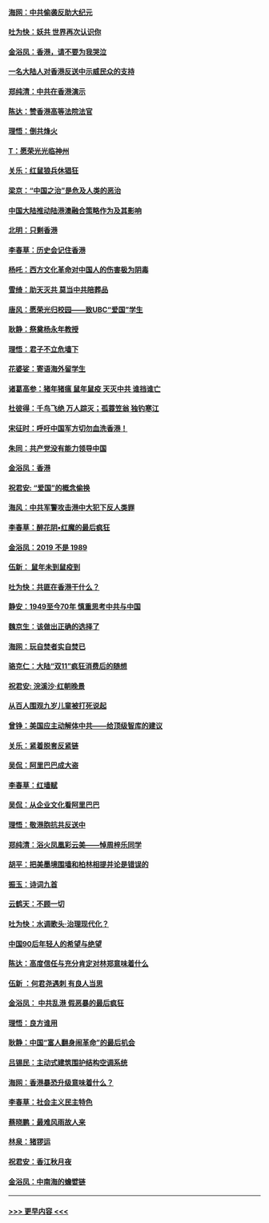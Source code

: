 #### [海网：中共偷袭反助大纪元](../pages/nsc993/n11673515.md?t=11231033) 
#### [吐为快：妖共 世界再次认识你](../pages/nsc993/n11673506.md?t=11231033) 
#### [金浴凤：香港，请不要为我哭泣](../pages/nsc993/n11673248.md?t=11231033) 
#### [一名大陆人对香港反送中示威民众的支持](../pages/nsc993/n11672615.md?t=11231033) 
#### [郑纯清：中共在香港演示](../pages/nsc993/n11670539.md?t=11231033) 
#### [陈达：赞香港高等法院法官](../pages/nsc993/n11669542.md?t=11231033) 
#### [理悟：倒共烽火](../pages/nsc993/n11668844.md?t=11231033) 
#### [T：愿荣光光临神州](../pages/nsc993/n11668421.md?t=11231033) 
#### [关乐：红鼠狼兵休猖狂](../pages/nsc993/n11668378.md?t=11231033) 
#### [梁京：“中国之治”是危及人类的恶治](../pages/nsc993/n11668328.md?t=11231033) 
#### [中国大陆推动陆港澳融合策略作为及其影响](../pages/nsc993/n11668157.md?t=11231033) 
#### [北明：只剩香港](../pages/nsc993/n11668002.md?t=11231033) 
#### [李春草：历史会记住香港](../pages/nsc993/n11667927.md?t=11231033) 
#### [杨吒：西方文化革命对中国人的伤害极为阴毒](../pages/nsc993/n11664521.md?t=11231033) 
#### [雪绮：助天灭共 莫当中共陪葬品](../pages/nsc993/n11662650.md?t=11231033) 
#### [唐风：愿荣光归校园——致UBC“爱国”学生](../pages/nsc993/n11662194.md?t=11231033) 
#### [耿静：祭奠杨永年教授](../pages/nsc993/n11662514.md?t=11231033) 
#### [理悟：君子不立危墙下](../pages/nsc993/n11662172.md?t=11231033) 
#### [花婆娑：寄语海外留学生](../pages/nsc993/n11662121.md?t=11231033) 
#### [诸葛高参：猪年猪瘟 鼠年鼠疫 天灭中共 谁挡谁亡](../pages/nsc993/n11661980.md?t=11231033) 
#### [杜彼得：千鸟飞绝 万人踪灭；孤蓑笠翁 独钓寒江](../pages/nsc993/n11661170.md?t=11231033) 
#### [宋征时：呼吁中国军方切勿血洗香港！](../pages/nsc993/n11415318.md?t=11231033) 
#### [朱同：共产党没有能力领导中国](../pages/nsc993/n11660421.md?t=11231033) 
#### [金浴凤：香港](../pages/nsc993/n11660419.md?t=11231033) 
#### [祝君安: “爱国”的概念偷换](../pages/nsc993/n11659706.md?t=11231033) 
#### [海风：中共军警攻击港中大犯下反人类罪](../pages/nsc993/n11659632.md?t=11231033) 
#### [李春草：醉花阴•红魔的最后疯狂](../pages/nsc993/n11659287.md?t=11231033) 
#### [金浴凤：2019 不是 1989](../pages/nsc993/n11657663.md?t=11231033) 
#### [伍新： 鼠年未到鼠疫到](../pages/nsc993/n11655098.md?t=11231033) 
#### [吐为快：共匪在香港干什么？](../pages/nsc993/n11654891.md?t=11231033) 
#### [静安：1949至今70年 慎重思考中共与中国](../pages/nsc993/n11651244.md?t=11231033) 
#### [魏京生：该做出正确的选择了](../pages/nsc993/n11653084.md?t=11231033) 
#### [海网：玩自焚者实自焚已](../pages/nsc993/n11652423.md?t=11231033) 
#### [骆克仁：大陆“双11”疯狂消费后的随想](../pages/nsc993/n11652305.md?t=11231033) 
#### [祝君安: 浣溪沙·红朝晚景](../pages/nsc993/n11652258.md?t=11231033) 
#### [从百人围观九岁儿童被打死说起](../pages/nsc993/n11651030.md?t=11231033) 
#### [曾铮：美国应主动解体中共——给顶级智库的建议](../pages/nsc993/n11649888.md?t=11231033) 
#### [关乐：紧着脱套反紧链](../pages/nsc993/n11649069.md?t=11231033) 
#### [吴侃：阿里巴巴成大盗](../pages/nsc993/n11645523.md?t=11231033) 
#### [李春草：红墙赋](../pages/nsc993/n11646389.md?t=11231033) 
#### [吴侃：从企业文化看阿里巴巴](../pages/nsc993/n11645476.md?t=11231033) 
#### [理悟：敬港胞抗共反送中](../pages/nsc993/n11645466.md?t=11231033) 
#### [郑纯清：浴火凤凰彩云美——悼周梓乐同学](../pages/nsc993/n11645155.md?t=11231033) 
#### [胡平：把美墨境围墙和柏林相提并论是错误的](../pages/nsc993/n11645134.md?t=11231033) 
#### [振玉：诗词九首](../pages/nsc993/n11644081.md?t=11231033) 
#### [云鹤天：不顾一切](../pages/nsc993/n11643508.md?t=11231033) 
#### [吐为快：水调歌头·治理现代化？](../pages/nsc993/n11643485.md?t=11231033) 
#### [中国90后年轻人的希望与绝望](../pages/nsc993/n11642317.md?t=11231033) 
#### [陈达：高度信任与充分肯定对林郑意味着什么](../pages/nsc993/n11641441.md?t=11231033) 
#### [伍新 ：何君尧遇刺 有良人当思](../pages/nsc993/n11641503.md?t=11231033) 
#### [金浴凤： 中共乱港  假恶暴的最后疯狂](../pages/nsc993/n11641495.md?t=11231033) 
#### [理悟：良方谁用](../pages/nsc993/n11641463.md?t=11231033) 
#### [耿静：中国“富人翻身闹革命”的最后机会](../pages/nsc993/n11640655.md?t=11231033) 
#### [吕锡民：主动式建筑围护结构空调系统](../pages/nsc993/n11640168.md?t=11231033) 
#### [海网：香港暴恐升级意味着什么？](../pages/nsc993/n11635904.md?t=11231033) 
#### [李春草：社会主义民主特色](../pages/nsc993/n11634657.md?t=11231033) 
#### [蔡晓鹏：最难风雨故人来](../pages/nsc993/n11633145.md?t=11231033) 
#### [林泉：猪猡运](../pages/nsc993/n11631469.md?t=11231033) 
#### [祝君安：香江秋月夜](../pages/nsc993/n11631440.md?t=11231033) 
#### [金浴凤：中南海的蟾嬖链](../pages/nsc993/n11631290.md?t=11231033) 

----
#### [ >>> 更早内容 <<< ](../indexes/nsc993-earlier.md)
